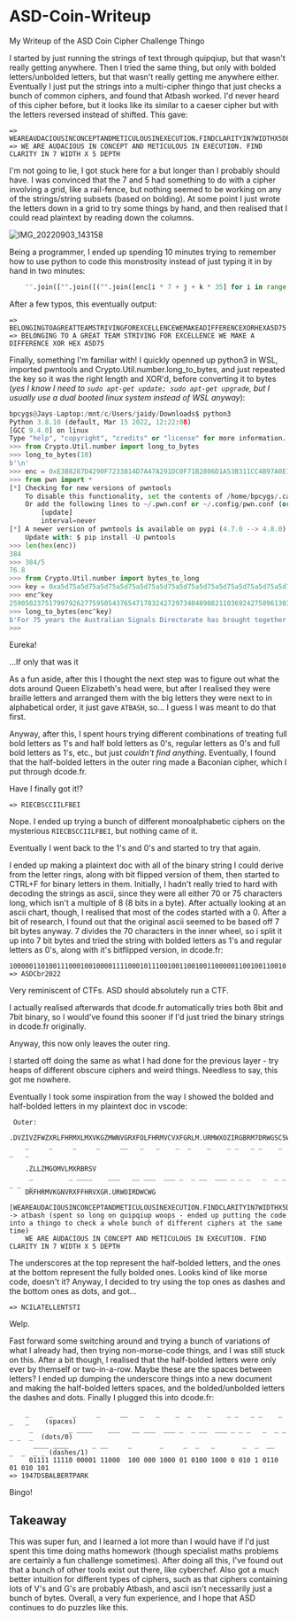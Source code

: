 # ASD-Coin-Writeup
My Writeup of the ASD Coin Cipher Challenge Thingo

I started by just running the strings of text through quipqiup, but that wasn't really getting anywhere.
Then I tried the same thing, but only with bolded letters/unbolded letters, but that wasn't really getting me anywhere either.
Eventually I just put the strings into a multi-cipher thingo that just checks a bunch of common ciphers, and found that Atbash worked.
I'd never heard of this cipher before, but it looks like its similar to a caeser cipher but with the letters reversed instead of shifted.
This gave:
```
=> WEAREAUDACIOUSINCONCEPTANDMETICULOUSINEXECUTION.FINDCLARITYIN7WIDTHX5DEPTH
=> WE ARE AUDACIOUS IN CONCEPT AND METICULOUS IN EXECUTION. FIND CLARITY IN 7 WIDTH X 5 DEPTH
```

I'm not going to lie, I got stuck here for a but longer than I probably should have.
I was convinced that the 7 and 5 had something to do with a cipher involving a grid, like a rail-fence, but nothing seemed to be working on any of the strings/string subsets (based on bolding). At some point I just wrote the letters down in a grid to try some things by hand, and then realised that I could read plaintext by reading down the columns.

![IMG_20220903_143158](https://user-images.githubusercontent.com/40308162/188255971-d21ecbc5-d30f-4052-8890-94a2ef0c551c.jpg)

Being a programmer, I ended up spending 10 minutes trying to remember how to use python to code this monstrosity instead of just typing it in by hand in two minutes:
```py
    "".join(["".join([("".join([enc[i * 7 + j + k * 35] for i in range(5)])) for j in range(7)]) for k in range(2)])
```

After a few typos, this eventually output:
```
=> BELONGINGTOAGREATTEAMSTRIVINGFOREXCELLENCEWEMAKEADIFFERENCEXORHEXA5D75
=> BELONGING TO A GREAT TEAM STRIVING FOR EXCELLENCE WE MAKE A DIFFERENCE XOR HEX A5D75
```

Finally, something I'm familiar with!
I quickly openned up python3 in WSL, imported pwntools and Crypto.Util.number.long_to_bytes, and just repeated the key so it was the right length and XOR'd, before converting it to bytes (*yes I know I need to `sudo apt-get update; sudo apt-get upgrade`, but I usually use a dual booted linux system instead of WSL anyway*):
```py
bpcygs@Jays-Laptop:/mnt/c/Users/jaidy/Downloads$ python3
Python 3.8.10 (default, Mar 15 2022, 12:22:08)
[GCC 9.4.0] on linux
Type "help", "copyright", "credits" or "license" for more information.
>>> from Crypto.Util.number import long_to_bytes
>>> long_to_bytes(10)
b'\n'
>>> enc = 0xE3B8287D4290F7233814D7A47A291DC0F71B2806D1A53B311CC4B97A0E1CC2B93B31068593332F10C6A3352F14D1B27A3514D6F7382F1AD0B0322955D1B83D3801CDB2287D05C0B82A311085A033291D85A3323855D6BC333119D6FB7A3C11C4A72E3C17CCBB33290C85B6343955CCBA3B3A1CCBB62E341ACBF72E3255CAA73F2F14D1B27A341B85A3323855D6BB333055C4A53F3C55C7B22E2A10C0B97A291DC0F73E3413C3BE392819D1F73B331185A3323855CCBA2A3206D6BE3831108B
>>> from pwn import *
[*] Checking for new versions of pwntools
    To disable this functionality, set the contents of /home/bpcygs/.cache/.pwntools-cache-3.8/update to 'never' (old way).
    Or add the following lines to ~/.pwn.conf or ~/.config/pwn.conf (or /etc/pwn.conf system-wide):
        [update]
        interval=never
[*] A newer version of pwntools is available on pypi (4.7.0 --> 4.8.0).
    Update with: $ pip install -U pwntools
>>> len(hex(enc))
384
>>> 384/5
76.8
>>> from Crypto.Util.number import bytes_to_long
>>> key = 0xa5d75a5d75a5d75a5d75a5d75a5d75a5d75a5d75a5d75a5d75a5d75a5d75a5d75a5d75a5d75a5d75a5d75a5d75a5d75a5d75a5d75a5d75a5d75a5d75a5d75a5d75a5d75a5d75a5d75a5d75a5d75a5d75a5d75a5d75a5d75a5d75a5d75a5d75a5d75a5d75a5d75a5d75a5d75a5d75a5d75a5d75a5d75a5d75a5d75a5d75a5d75a5d75a5d75a5d75a5d75a5d75a5d75a5d75a5d75a5d75a5d75a5d75a5d75a5d75a5d75a5d75a5d75a5d75a5d75a5d75a5d75a5d75a5d75a5d75a5d75a5d75a5
>>> enc^key
2590502375179979262775950543765471783242729734048908211036924275896130340680869586177826201135364390054351446701668244750977148949605566165907766609675468490291318628662506113736833115503797808253195641742100218946106859385657391801273226338941483439016202082363829516951189506019686886157792448979567546486544378392717339149525923920301685506310630093010643090403456702502907337446423775769679499655051508108204069741873107635749979576986203736713367210714414
>>> long_to_bytes(enc^key)
b'For 75 years the Australian Signals Directorate has brought together people with the skills, adaptability and imagination to operate in the slim area between the difficult and the impossible.'
>>>
```
Eureka!

...If only that was it

As a fun aside, after this I thought the next step was to figure out what the dots around Queen Elizabeth's head were, but after I realised they were braille letters and arranged them with the big letters they were next to in alphabetical order, it just gave `ATBASH`, so... I guess I was meant to do that first.


Anyway, after this, I spent hours trying different combinations of treating full bold letters as 1's and half bold letters as 0's, regular letters as 0's and full bold letters as 1's, etc., but just *couldn't find anything*. Eventually, I found that the half-bolded letters in the outer ring made a Baconian cipher, which I put through dcode.fr.

Have I finally got it!?

```
=> RIECBSCCIILFBEI
```

Nope.
I ended up trying a bunch of different monoalphabetic ciphers on the mysterious `RIECBSCCIILFBEI`, but nothing came of it.

Eventually I went back to the 1's and 0's and started to try that again.

I ended up making a plaintext doc with all of the binary string I could derive from the letter rings, along with bit flipped version of them, then started to CTRL+F for binary letters in them. Initially, I hadn't really tried to hard with decoding the strings as ascii, since they were all either 70 or 75 characters long, which isn't a multiple of 8 (8 bits in a byte). After actually looking at an ascii chart, though, I realised that most of the codes started with a 0. After a bit of research, I found out that the original ascii seemed to be based off 7 bit bytes anyway. 7 divides the 70 characters in the inner wheel, so i split it up into 7 bit bytes and tried the string with bolded letters as 1's and regular letters as 0's, along with it's bitflipped version, in dcode.fr:

```
1000001101001110001001000011110001011100100110010011000001100100110010
=> ASDCbr2022
```

Very reminiscent of CTFs. ASD should absolutely run a CTF.

I actually realised afterwards that dcode.fr automatically tries both 8bit and 7bit binary, so I would've found this sooner if I'd just tried the binary strings in dcode.fr originally.


Anyway, this now only leaves the outer ring.


I started off doing the same as what I had done for the previous layer - try heaps of different obscure ciphers and weird things. Needless to say, this got me nowhere.


Eventually I took some inspiration from the way I showed the bolded and half-bolded letters in my plaintext doc in vscode:
```
 Outer:
    .DVZIVZFWZXRLFHRMXLMXVKGZMWNVGRXFOLFHRMVCVXFGRLM.URMWXOZIRGBRM7DRWGSC5WVKGS
    _     _     _     _     __   _   _    _  _    _    _ _   _ _    _  _   _   

    .ZLLZMGOMVLMXRBRSV
     _         _ ____    ___   __ ___  ___ _  _ __  ___ _ _ _   _  _ _  _ _  _ 
    DRFHRMVKGNVRXFFHRVXGR.URWOIRDWCWG
    [WEAREAUDACIOUSINCONCEPTANDMETICULOUSINEXECUTION.FINDCLARITYIN7WIDTHX5DEPTH] -> atbash (spent so long on quipqiup woops - ended up putting the code into a thingo to check a whole bunch of different ciphers at the same time)
    WE ARE AUDACIOUS IN CONCEPT AND METICULOUS IN EXECUTION. FIND CLARITY IN 7 WIDTH X 5 DEPTH
```

The underscores at the top represent the half-bolded letters, and the ones at the bottom represent the fully bolded ones. Looks kind of like morse code, doesn't it?
Anyway, I decided to try using the top ones as dashes and the bottom ones as dots, and got...

```
=> NCILATELLENTSTI
```

Welp.

Fast forward some switching around and trying a bunch of variations of what I already had, then trying non-morse-code things, and I was still stuck on this.
After a bit though, I realised that the half-bolded letters were only ever by themself or two-in-a-row. Maybe these are the spaces between letters?
I ended up dumping the underscore things into a new document and making the half-bolded letters spaces, and the bolded/unbolded letters the dashes and dots.
Finally I plugged this into dcode.fr:

```
    _     _     _     _     __   _   _    _  _    _    _ _   _ _    _  _   _    (spaces)
     _         _ ____    ___   __ ___  ___ _  _ __  ___ _ _ _   _  _ _  _ _  _  (dots/0)
      ____ ____      _ __     _       _     _  _   _       _  _  __   _  _  _ _ (dashes/1)
     01111 11110 00001 11000  100 000 1000 01 0100 1000 0 010 1 0110 01 010 101    
=> 1947DSBALBERTPARK
```

Bingo!

## Takeaway
This was super fun, and I learned a lot more than I would have if I'd just spent this time doing maths homework (though specialist maths problems are certainly a fun challenge sometimes). After doing all this, I've found out that a bunch of other tools exist out there, like cyberchef. Also got a much better intuition for different types of ciphers, such as that ciphers containing lots of V's and G's are probably Atbash, and ascii isn't necessarily just a bunch of bytes.
Overall, a very fun experience, and I hope that ASD continues to do puzzles like this.
